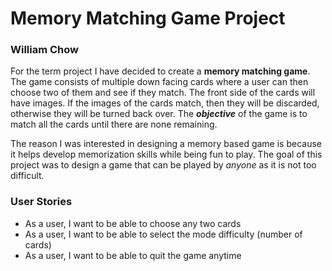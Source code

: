 # Memory Matching Game Project
### William Chow

For the term project I have decided to create a
**memory matching game**. The game consists of multiple
down facing cards where a user can then choose two of them
and see if they match. The front side of the cards will
have images. If the images of the cards match, then they will
be discarded, otherwise they will be turned back over.
The ***objective*** of the game is to match 
all the cards until there are none remaining.

The reason I was interested in designing a memory based game is
because it helps develop memorization skills while
being fun to play. The goal of this project was
to design a game that can be played by *anyone* as it is
not too difficult.

### User Stories

- As a user, I want to be able to choose any two cards
- As a user, I want to be able to select the mode 
  difficulty (number of cards)
- As a user, I want to be able to quit the game anytime

